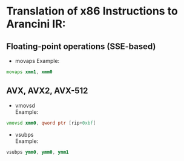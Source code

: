 
# Translation of x86 Instructions to Arancini IR:

## Floating-point operations (SSE-based)

* movaps
Example:
```asm
movaps xmm1, xmm0
```

## AVX, AVX2, AVX-512 

* vmovsd   
Example:   
```asm
vmovsd xmm0, qword ptr [rip+0xbf]
```
* vsubps  
Example:   
```asm
vsubps ymm0, ymm0, ymm1
```
